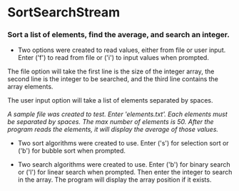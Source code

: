 # SortSearchStream

### Sort a list of elements, find the average, and search an integer.

* Two options were created to read values, either from file or user input.
Enter ('f') to read from file or ('i') to input values when prompted.

The file option will take the first line is the size of the integer array, the second line is the integer to be searched,
and the third line contains the array elements.

The user input option will take a list of elements separated by spaces.

*A sample file was created to test. Enter 'elements.txt'. Each elements must be separated by spaces. The max number of elements is 50.
After the program reads the elements, it will display the average of those values.*

* Two sort algorithms were created to use.
Enter ('s') for selection sort or ('b') for bubble sort when prompted.

* Two search algorithms were created to use.
Enter ('b') for binary search or ('l') for linear search when prompted.
Then enter the integer to search in the array. The program will display the array position if it exists.
